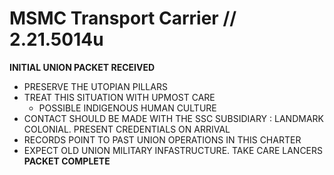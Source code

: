 # MSMC Transport Carrier // 2.21.5014u
**INITIAL UNION PACKET RECEIVED**
- PRESERVE THE UTOPIAN PILLARS
- TREAT THIS SITUATION WITH UPMOST CARE
    - POSSIBLE INDIGENOUS HUMAN CULTURE
- CONTACT SHOULD BE MADE WITH THE SSC SUBSIDIARY : LANDMARK COLONIAL. PRESENT CREDENTIALS ON ARRIVAL
- RECORDS POINT TO PAST UNION OPERATIONS IN THIS CHARTER
- EXPECT OLD UNION MILITARY INFASTRUCTURE.
TAKE CARE LANCERS
**PACKET COMPLETE**